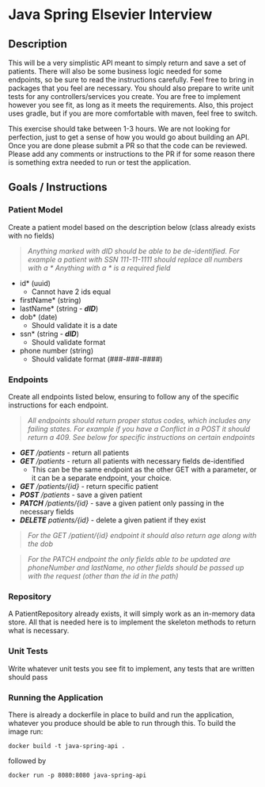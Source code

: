 # Java Spring Elsevier Interview 

## Description

This will be a very simplistic API meant to simply return and save a set of patients. 
There will also be some business logic needed for some endpoints, so be sure to
read the instructions carefully. Feel free to bring in packages that you feel are necessary. You should also 
prepare to write unit tests for any controllers/services you create. You are free to implement however you see fit,
as long as it meets the requirements. Also, this project uses gradle, but if you are more comfortable with maven, feel free 
to switch.

This exercise should take between 1-3 hours. We are not looking for perfection, just to get a sense
of how you would go about building an API. Once you are done please submit a PR so that the code can be
reviewed. Please add any comments or instructions to the PR if for some reason there is something extra needed
to run or test the application.

## Goals / Instructions

### Patient Model

Create a patient model based on the description below (class already exists with no fields)

> _Anything marked with dID should be able to be de-identified. For example
> a patient with SSN 111-11-1111 should replace all numbers with a *_
> _Anything with a * is a required field_

* id* (uuid)
  * Cannot have 2 ids equal
* firstName* (string)
* lastName* (string - ***dID***)
* dob* (date)
  * Should validate it is a date
* ssn* (string - ***dID***)
  * Should validate format
* phone number (string)
  * Should validate format (###-###-####)

### Endpoints

Create all endpoints listed below, ensuring to follow any of the specific instructions for each endpoint.

> _All endpoints should return proper status codes, which includes any failing states. For example if
> you have a Conflict in a POST it should return a 409. See below for specific instructions on certain
> endpoints_

* ***GET*** _/patients_ - return all patients
* ***GET*** _/patients_ - return all patients with necessary fields de-identified
  * This can be the same endpoint as the other GET with a parameter, or it can be a separate endpoint, your choice.
* ***GET*** _/patients/{id}_ - return specific patient
* ***POST*** _/patients_ - save a given patient
* ***PATCH*** _/patients/{id}_ - save a given patient only passing in the necessary fields
* ***DELETE*** _patients/{id}_ - delete a given patient if they exist

> _For the GET /patient/{id} endpoint it should also return age along with the dob_

> _For the PATCH endpoint the only fields able to be updated are phoneNumber and lastName, no other
> fields should be passed up with the request (other than the id in the path)_

### Repository

A PatientRepository already exists, it will simply work as an in-memory data store.
All that is needed here is to implement the skeleton methods to return what is necessary.

### Unit Tests

Write whatever unit tests you see fit to implement, any tests that are written should pass

### Running the Application

There is already a dockerfile in place to build and run the application, whatever you produce should be able to run
through this. To build the image run: 

``docker build -t java-spring-api .``

followed by

``docker run -p 8080:8080 java-spring-api``